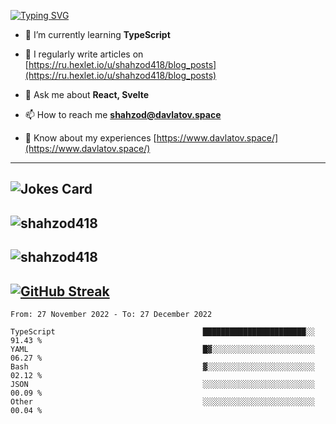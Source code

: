 [![Typing SVG](https://readme-typing-svg.herokuapp.com?font=Turret+Road&height=30&lines=HI!+I%60m+Frontend+Developer)](https://git.io/typing-svg)

- 🌱 I’m currently learning **TypeScript**

- 📝 I regularly write articles on [https://ru.hexlet.io/u/shahzod418/blog_posts](https://ru.hexlet.io/u/shahzod418/blog_posts)

- 💬 Ask me about **React, Svelte**

- 📫 How to reach me **shahzod@davlatov.space**

- 📄 Know about my experiences [https://www.davlatov.space/](https://www.davlatov.space/)

---
![Jokes Card](https://readme-jokes.vercel.app/api?theme=radical)
---
![shahzod418](https://github-readme-stats.vercel.app/api/top-langs?username=shahzod418&show_icons=true&theme=radical&locale=en&layout=compact)
---
![shahzod418](https://github-readme-stats.vercel.app/api?username=shahzod418&show_icons=true&theme=radical&locale=en&count_private=true)
---
[![GitHub Streak](http://github-readme-streak-stats.herokuapp.com?user=shahzod418&theme=radical&date_format=M%20j%5B%2C%20Y%5D)](https://git.io/streak-stats)
---
<!--START_SECTION:waka-->

```text
From: 27 November 2022 - To: 27 December 2022

TypeScript                                 ███████████████████████░░   91.43 %
YAML                                       █▓░░░░░░░░░░░░░░░░░░░░░░░   06.27 %
Bash                                       ▓░░░░░░░░░░░░░░░░░░░░░░░░   02.12 %
JSON                                       ░░░░░░░░░░░░░░░░░░░░░░░░░   00.09 %
Other                                      ░░░░░░░░░░░░░░░░░░░░░░░░░   00.04 %
```

<!--END_SECTION:waka-->
